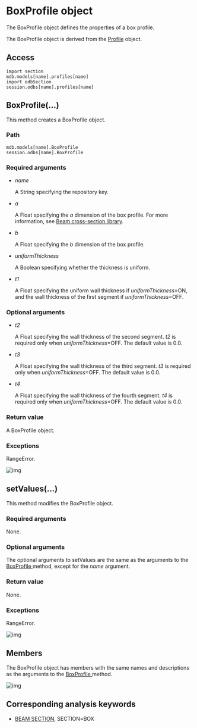 # BoxProfile object

The BoxProfile object defines the properties of a box profile.

The BoxProfile object is derived from the [Profile](https://help.3ds.com/2021/English/DSSIMULIA_Established/SIMACAEKERRefMap/simaker-c-profilepyc.htm?ContextScope=all) object.

## Access

```
import section
mdb.models[name].profiles[name]
import odbSection
session.odbs[name].profiles[name]
```

## BoxProfile(...)



This method creates a BoxProfile object.



### Path

```
mdb.models[name].BoxProfile
session.odbs[name].BoxProfile
```

### Required arguments

- *name*

  A String specifying the repository key.

- *a*

  A Float specifying the *a* dimension of the box profile. For more information, see [Beam cross-section library](https://help.3ds.com/2021/English/DSSIMULIA_Established/SIMACAEELMRefMap/simaelm-c-beamcrosssectlib.htm?ContextScope=all).

- *b*

  A Float specifying the *b* dimension of the box profile.

- *uniformThickness*

  A Boolean specifying whether the thickness is uniform.

- *t1*

  A Float specifying the uniform wall thickness if *uniformThickness*=ON, and the wall thickness of the first segment if *uniformThickness*=OFF.

### Optional arguments

- *t2*

  A Float specifying the wall thickness of the second segment. *t2* is required only when *uniformThickness*=OFF. The default value is 0.0.

- *t3*

  A Float specifying the wall thickness of the third segment. *t3* is required only when *uniformThickness*=OFF. The default value is 0.0.

- *t4*

  A Float specifying the wall thickness of the fourth segment. *t4* is required only when *uniformThickness*=OFF. The default value is 0.0.

### Return value

A BoxProfile object.

### Exceptions

RangeError.

![img](https://help.3ds.com/2021/English/DSSIMULIA_Established/IconsReference/butix_top_wline.png)

## setValues(...)



This method modifies the BoxProfile object.



### Required arguments

None.

### Optional arguments

The optional arguments to setValues are the same as the arguments to the [BoxProfile ](https://help.3ds.com/2021/English/DSSIMULIA_Established/SIMACAEKERRefMap/simaker-c-boxprofilepyc.htm?ContextScope=all#simaker-boxprofileboxprofilepyc)method, except for the *name* argument.

### Return value

None.

### Exceptions

RangeError.

![img](https://help.3ds.com/2021/English/DSSIMULIA_Established/IconsReference/butix_top_wline.png)

## Members

The BoxProfile object has members with the same names and descriptions as the arguments to the [BoxProfile ](https://help.3ds.com/2021/English/DSSIMULIA_Established/SIMACAEKERRefMap/simaker-c-boxprofilepyc.htm?ContextScope=all#simaker-boxprofileboxprofilepyc)method.

![img](https://help.3ds.com/2021/English/DSSIMULIA_Established/IconsReference/butix_top_wline.png)

## Corresponding analysis keywords

- [BEAM SECTION](https://help.3ds.com/2021/English/DSSIMULIA_Established/SIMACAEKEYRefMap/simakey-r-beamsection.htm?ContextScope=all#simakey-r-beamsection), SECTION=BOX